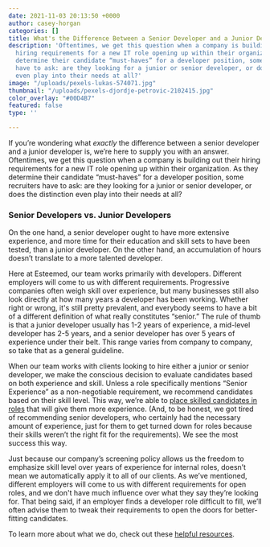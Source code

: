 ```yaml
---
date: 2021-11-03 20:13:50 +0000
author: casey-horgan
categories: []
title: What's the Difference Between a Senior Developer and a Junior Developer, Anyway?
description: 'Oftentimes, we get this question when a company is building out their
  hiring requirements for a new IT role opening up within their organization. As they
  determine their candidate “must-haves” for a developer position, some recruiters
  have to ask: are they looking for a junior or senior developer, or does the distinction
  even play into their needs at all?'
image: "/uploads/pexels-lukas-574071.jpg"
thumbnail: "/uploads/pexels-djordje-petrovic-2102415.jpg"
color_overlay: "#00D4B7"
featured: false
type: ''

---
```

If you’re wondering what _exactly_ the difference between a senior developer and a junior developer is, we’re here to supply you with an answer. Oftentimes, we get this question when a company is building out their hiring requirements for a new IT role opening up within their organization. As they determine their candidate “must-haves” for a developer position, some recruiters have to ask: are they looking for a junior or senior developer, or does the distinction even play into their needs at all?

### Senior Developers vs. Junior Developers

On the one hand, a senior developer ought to have more extensive experience, and more time for their education and skill sets to have been tested, than a junior developer. On the other hand, an accumulation of hours doesn’t translate to a more talented developer.

Here at Esteemed, our team works primarily with developers. Different employers will come to us with different requirements. Progressive companies often weigh skill over experience, but many businesses still also look directly at how many years a developer has been working. Whether right or wrong, it's still pretty prevalent, and everybody seems to have a bit of a different definition of what really constitutes “senior.” The rule of thumb is that a junior developer usually has 1-2 years of experience, a mid-level developer has 2-5 years, and a senior developer has over 5 years of experience under their belt. This range varies from company to company, so take that as a general guideline.

When our team works with clients looking to hire either a junior or senior developer, we make the conscious decision to evaluate candidates based on both experience and skill. Unless a role specifically mentions “Senior Experience” as a non-negotiable requirement, we recommend candidates based on their skill level. This way, we’re able to [place skilled candidates in roles](https://esteemed.io/screening/) that will give them more experience. (And, to be honest, we got tired of recommending senior developers, who certainly had the necessary amount of experience, just for them to get turned down for roles because their skills weren’t the right fit for the requirements). We see the most success this way.

Just because our company’s screening policy allows us the freedom to emphasize skill level over years of experience for internal roles, doesn’t mean we automatically apply it to all of our clients. As we’ve mentioned, different employers will come to us with different requirements for open roles, and we don't have much influence over what they say they’re looking for. That being said, if an employer finds a developer role difficult to fill, we’ll often advise them to tweak their requirements to open the doors for better-fitting candidates.

To learn more about what we do, check out these [helpful resources](https://esteemed.io/resources/).